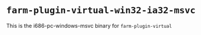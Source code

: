 # `farm-plugin-virtual-win32-ia32-msvc`

This is the i686-pc-windows-msvc binary for `farm-plugin-virtual`
